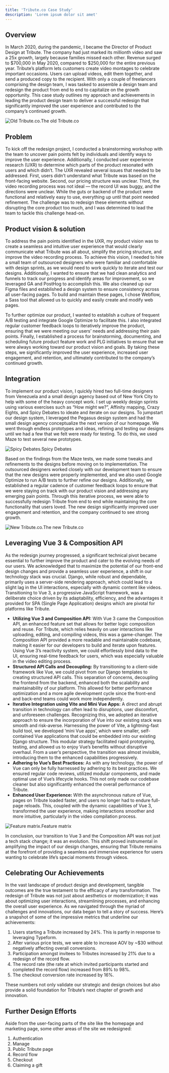 ```yaml
---
title: 'Tribute.co Case Study'
description: 'Lorem ipsum dolor sit amet'
---
```


## Overview
In March 2020, during the pandemic, I became the Director of Product Design at Tribute. The company had just marked its millionth video and saw a 25x growth, largely because families missed each other. Revenue surged to $700,000 in May 2020, compared to $250,000 for the entire previous year. Tribute’s platform lets customers create video montages to celebrate important occasions. Users can upload videos, edit them together, and send a produced copy to the recipient. With only a couple of freelancers comprising the design team, I was tasked to assemble a design team and redesign the product from end to end to capitalize on the growth opportunity. This case study outlines my approach and achievements in leading the product design team to deliver a successful redesign that significantly improved the user experience and contributed to the company’s continued growth.

<span class="ipad"><span class="screen">![Old Tribute.co.](../../assets/img/old-tribute.png)</span></span><span class="caption block -mt-12">The old Tribute.co</span>

## Problem
To kick off the redesign project, I conducted a brainstorming workshop with the team to uncover pain points felt by individuals and identify ways to improve the user experience. Additionally, I conducted user experience research (UXR) to determine which parts of the product resonated with users and which didn’t. The UXR revealed several issues that needed to be addressed. First, users didn’t understand what Tribute was based on the front-facing website. Second, our pricing structure was unclear. Third, the video recording process was not ideal — the record UI was buggy, and the directions were unclear. While the guts or backend of the product were functional and relatively easy to use, everything up until that point needed refinement. The challenge was to redesign these elements without disrupting the core product too much, and I was determined to lead the team to tackle this challenge head-on.

## Product vision & solution
To address the pain points identified in the UXR, my product vision was to create a seamless and intuitive user experience that would clearly communicate what Tribute was all about, simplify the pricing structure, and improve the video recording process. To achieve this vision, I needed to hire a small team of outsourced designers who were familiar and comfortable with design sprints, as we would need to work quickly to iterate and test our designs. Additionally, I wanted to ensure that we had clean analytics and funnels to track our progress and identify areas for improvement, so we leveraged GA and PostHog to accomplish this. We also cleaned up our Figma files and established a design system to ensure consistency across all user-facing pages. To build and maintain these pages, I chose Webflow, a Sass tool that allowed us to quickly and easily create and modify web pages.

To further optimize our product, I wanted to establish a culture of frequent A/B testing and integrate Google Optimize to facilitate this. I also integrated regular customer feedback loops to iteratively improve the product, ensuring that we were meeting our users’ needs and addressing their pain points. Finally, I established a process for brainstorming, documenting, and scheduling future product feature work and PLG initiatives to ensure that we were always working toward our product vision and goals. By taking these steps, we significantly improved the user experience, increased user engagement, and retention, and ultimately contributed to the company’s continued growth.

## Integration
To implement our product vision, I quickly hired two full-time designers from Venezuela and a small design agency based out of New York City to help with some of the heavy concept work. I set up weekly design sprints using various exercises such as “How might we?”, Affinity mapping, Crazy Eights, and Spicy Debates to ideate and iterate on our designs. To jumpstart our design system, I leveraged the Pegasus design system and had the small design agency conceptualize the next version of our homepage. We went through endless prototypes and ideas, refining and testing our designs until we had a few that we felt were ready for testing. To do this, we used Maze to test several new prototypes.

<span class="inline-img">![Spicy Debates.](../../assets/img/spicy-debates.png)</span><span class="caption block mt-3">Spicy Debates</span>

Based on the findings from the Maze tests, we made some tweaks and refinements to the designs before moving on to implementation. The outsourced designers worked closely with our development team to ensure that the new designs were properly implemented, and we also used Google Optimize to run A/B tests to further refine our designs. Additionally, we established a regular cadence of customer feedback loops to ensure that we were staying on track with our product vision and addressing any emerging pain points. Through this iterative process, we were able to successfully redesign Tribute from end to end while maintaining the core functionality that users loved. The new design significantly improved user engagement and retention, and the company continued to see strong growth.

<span class="ipad"><span class="screen">![New Tribute.co.](../../assets/img/new-tribute.png)</span></span><span class="caption block -mt-12">The new Tribute.co</span>

## Leveraging Vue 3 & Composition API
As the redesign journey progressed, a significant technical pivot became essential to further improve the product and cater to the evolving needs of our users. We acknowledged that to maximize the potential of our front-end design changes and provide a seamless user experience, a shift in our technology stack was crucial. Django, while robust and dependable, primarily uses a server-side rendering approach, which could lead to a slight lag in the UI interactions, especially with dynamic content like videos. Transitioning to Vue 3, a progressive JavaScript framework, was a deliberate choice driven by its adaptability, efficiency, and the advantages it provided for SPA (Single Page Application) designs which are pivotal for platforms like Tribute.

* **Utilizing Vue 3 and Composition API:** With Vue 3 came the Composition API, an enhanced feature set that allows for better logic composition and reuse. For Tribute, which relies heavily on user interactions like uploading, editing, and compiling videos, this was a game-changer. The Composition API provided a more readable and maintainable codebase, making it easier for our developers to build and iterate upon features. Using Vue 3’s reactivity system, we could effortlessly bind data to the UI, ensuring real-time feedback for users, which was especially valuable in the video editing process.
* **Structured API Calls and Decoupling:** By transitioning to a client-side framework like Vue, we could pivot from our Django templates to creating structured API calls. This separation of concerns, decoupling the frontend from the backend, enhanced both the scalability and maintainability of our platform. This allowed for better performance optimization and a more agile development cycle since the front-end and back-end teams could work more independently.
* **Iterative Integration using Vite and Mini Vue Apps:** A direct and abrupt transition in technology can often lead to disruptions, user discomfort, and unforeseen challenges. Recognizing this, we adopted an iterative approach to ensure the incorporation of Vue into our existing stack was smooth and risk-averse. Harnessing the power of Vite, a lightning-fast build tool, we developed ‘mini Vue apps’, which were smaller, self-contained Vue applications that could be embedded into our existing Django structure. This modular strategy facilitated rapid prototyping, testing, and allowed us to enjoy Vue’s benefits without disruptive overhaul. From a user’s perspective, the transition was almost invisible, introducing them to the enhanced capabilities progressively.
* **Adhering to Vue’s Best Practices:** As with any technology, the power of Vue can only be fully harnessed by adhering to its best practices. We ensured regular code reviews, utilized modular components, and made optimal use of Vue’s lifecycle hooks. This not only made our codebase cleaner but also significantly enhanced the overall performance of Tribute.
* **Enhanced User Experience:** With the asynchronous nature of Vue, pages on Tribute loaded faster, and users no longer had to endure full-page reloads. This, coupled with the dynamic capabilities of Vue 3, transformed the user experience, making interactions smoother and more intuitive, particularly in the video compilation process.

<span class="inline-img">![Feature matrix.](../../assets/img/feature-matrix.png)</span><span class="caption block mt-3">Feature matrix</span>


In conclusion, our transition to Vue 3 and the Composition API was not just a tech stack change; it was an evolution. This shift proved instrumental in amplifying the impact of our design changes, ensuring that Tribute remains at the forefront of providing a seamless and immersive experience for users wanting to celebrate life’s special moments through videos.

## Celebrating Our Achievements
In the vast landscape of product design and development, tangible outcomes are the true testament to the efficacy of any transformation. The redesign of Tribute was not just about aesthetics or modernization; it was about optimizing user interactions, streamlining processes, and enhancing the overall user experience. As we navigated through the myriad of challenges and innovations, our data began to tell a story of success. Here’s a snapshot of some of the impressive metrics that underline our achievements:

1. Users starting a Tribute increased by 24%. This is partly in response to leveraging Typeform.
2. After various price tests, we were able to increase AOV by ~$30 without negatively affecting overall conversions.
3. Participation amongst invitees to Tributes increased by 21% due to a redesign of the record flow.
4. The record rate (the rate at which invited participants started and completed the record flow) increased from 89% to 98%.
5. The checkout conversion rate increased by 16%.

These numbers not only validate our strategic and design choices but also provide a solid foundation for Tribute’s next chapter of growth and innovation.

## Further Design Efforts
Aside from the user-facing parts of the site like the homepage and marketing page, some other areas of the site we redesigned:

1. Authentication
2. Manage
3. Public Tribute page
4. Record flow
5. Checkout
6. Claiming a gift
